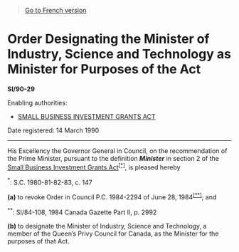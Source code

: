 > [Go to French version](/fr/Règlements/Textes%20réglementaires/90/29.md)

# Order Designating the Minister of Industry, Science and Technology as Minister for Purposes of the Act

**SI/90-29**

Enabling authorities: 
- [SMALL BUSINESS INVESTMENT GRANTS ACT](/en/Acts/Statutes%20of%20Canada/1980-81-82-83/c.%20147.md)

Date registered: 14 March 1990

----------

His Excellency the Governor General in Council, on the recommendation of the Prime Minister, pursuant to the definition ***Minister*** in section 2 of the [Small Business Investment Grants Act](/en/Acts/Statutes%20of%20Canada/1980-81-82-83/c.%20147.md)<sup><a href='#fn_SI-90-29_e_hq_19660'>[*]</a></sup>, is pleased hereby

<a name='fn_SI-90-29_e_hq_19660'><sup>*</sup></a>: S.C. 1980-81-82-83, c. 147<br />

**(a)** to revoke Order in Council P.C. 1984-2294 of June 28, 1984<sup><a href='#fn_SI-90-29_e_hq_19661'>[**]</a></sup>; and

<a name='fn_SI-90-29_e_hq_19661'><sup>**</sup></a>: SI/84-108, 1984 Canada Gazette Part II, p. 2992<br />



**(b)** to designate the Minister of Industry, Science and Technology, a member of the Queen’s Privy Council for Canada, as the Minister for the purposes of that Act.




